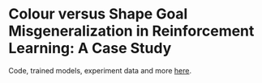 # Colour versus Shape Goal Misgeneralization in Reinforcement Learning: A Case Study
Code, trained models, experiment data and more [here](https://github.com/KarolisRam/colour-shape-goal-misgeneralization).
